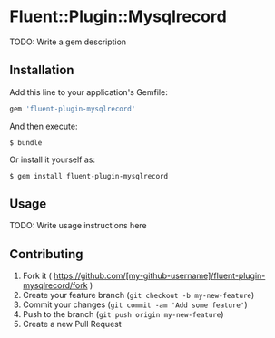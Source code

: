 # Fluent::Plugin::Mysqlrecord

TODO: Write a gem description

## Installation

Add this line to your application's Gemfile:

```ruby
gem 'fluent-plugin-mysqlrecord'
```

And then execute:

    $ bundle

Or install it yourself as:

    $ gem install fluent-plugin-mysqlrecord

## Usage

TODO: Write usage instructions here

## Contributing

1. Fork it ( https://github.com/[my-github-username]/fluent-plugin-mysqlrecord/fork )
2. Create your feature branch (`git checkout -b my-new-feature`)
3. Commit your changes (`git commit -am 'Add some feature'`)
4. Push to the branch (`git push origin my-new-feature`)
5. Create a new Pull Request
